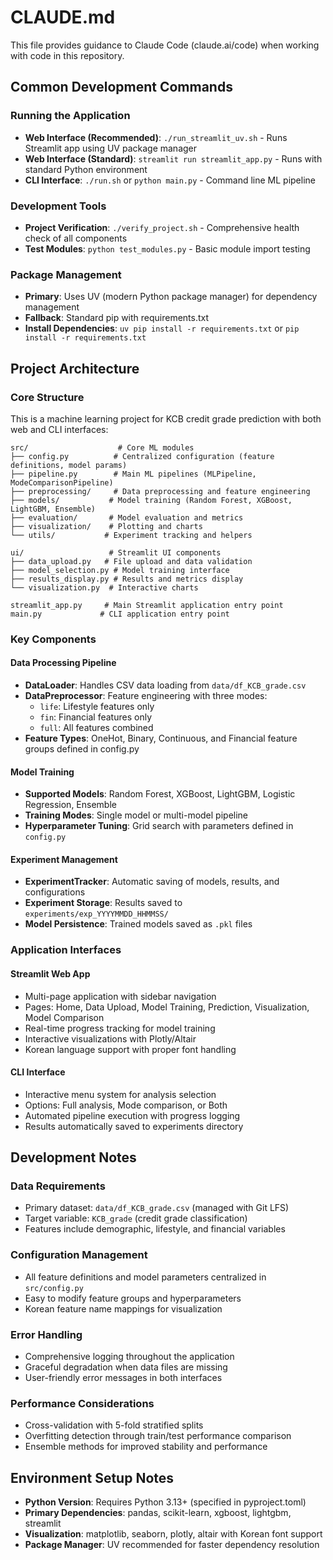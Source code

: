# CLAUDE.md

This file provides guidance to Claude Code (claude.ai/code) when working with code in this repository.

## Common Development Commands

### Running the Application
- **Web Interface (Recommended)**: `./run_streamlit_uv.sh` - Runs Streamlit app using UV package manager
- **Web Interface (Standard)**: `streamlit run streamlit_app.py` - Runs with standard Python environment
- **CLI Interface**: `./run.sh` or `python main.py` - Command line ML pipeline

### Development Tools
- **Project Verification**: `./verify_project.sh` - Comprehensive health check of all components
- **Test Modules**: `python test_modules.py` - Basic module import testing

### Package Management
- **Primary**: Uses UV (modern Python package manager) for dependency management
- **Fallback**: Standard pip with requirements.txt
- **Install Dependencies**: `uv pip install -r requirements.txt` or `pip install -r requirements.txt`

## Project Architecture

### Core Structure
This is a machine learning project for KCB credit grade prediction with both web and CLI interfaces:

```
src/                    # Core ML modules
├── config.py          # Centralized configuration (feature definitions, model params)
├── pipeline.py        # Main ML pipelines (MLPipeline, ModeComparisonPipeline)
├── preprocessing/     # Data preprocessing and feature engineering
├── models/           # Model training (Random Forest, XGBoost, LightGBM, Ensemble)
├── evaluation/       # Model evaluation and metrics
├── visualization/    # Plotting and charts
└── utils/           # Experiment tracking and helpers

ui/                   # Streamlit UI components
├── data_upload.py   # File upload and data validation
├── model_selection.py # Model training interface
├── results_display.py # Results and metrics display
└── visualization.py  # Interactive charts

streamlit_app.py     # Main Streamlit application entry point
main.py             # CLI application entry point
```

### Key Components

#### Data Processing Pipeline
- **DataLoader**: Handles CSV data loading from `data/df_KCB_grade.csv`
- **DataPreprocessor**: Feature engineering with three modes:
  - `life`: Lifestyle features only
  - `fin`: Financial features only  
  - `full`: All features combined
- **Feature Types**: OneHot, Binary, Continuous, and Financial feature groups defined in config.py

#### Model Training
- **Supported Models**: Random Forest, XGBoost, LightGBM, Logistic Regression, Ensemble
- **Training Modes**: Single model or multi-model pipeline
- **Hyperparameter Tuning**: Grid search with parameters defined in `config.py`

#### Experiment Management
- **ExperimentTracker**: Automatic saving of models, results, and configurations
- **Experiment Storage**: Results saved to `experiments/exp_YYYYMMDD_HHMMSS/`
- **Model Persistence**: Trained models saved as `.pkl` files

### Application Interfaces

#### Streamlit Web App
- Multi-page application with sidebar navigation
- Pages: Home, Data Upload, Model Training, Prediction, Visualization, Model Comparison
- Real-time progress tracking for model training
- Interactive visualizations with Plotly/Altair
- Korean language support with proper font handling

#### CLI Interface
- Interactive menu system for analysis selection
- Options: Full analysis, Mode comparison, or Both
- Automated pipeline execution with progress logging
- Results automatically saved to experiments directory

## Development Notes

### Data Requirements
- Primary dataset: `data/df_KCB_grade.csv` (managed with Git LFS)
- Target variable: `KCB_grade` (credit grade classification)
- Features include demographic, lifestyle, and financial variables

### Configuration Management
- All feature definitions and model parameters centralized in `src/config.py`
- Easy to modify feature groups and hyperparameters
- Korean feature name mappings for visualization

### Error Handling
- Comprehensive logging throughout the application
- Graceful degradation when data files are missing
- User-friendly error messages in both interfaces

### Performance Considerations
- Cross-validation with 5-fold stratified splits
- Overfitting detection through train/test performance comparison
- Ensemble methods for improved stability and performance

## Environment Setup Notes

- **Python Version**: Requires Python 3.13+ (specified in pyproject.toml)
- **Primary Dependencies**: pandas, scikit-learn, xgboost, lightgbm, streamlit
- **Visualization**: matplotlib, seaborn, plotly, altair with Korean font support
- **Package Manager**: UV recommended for faster dependency resolution